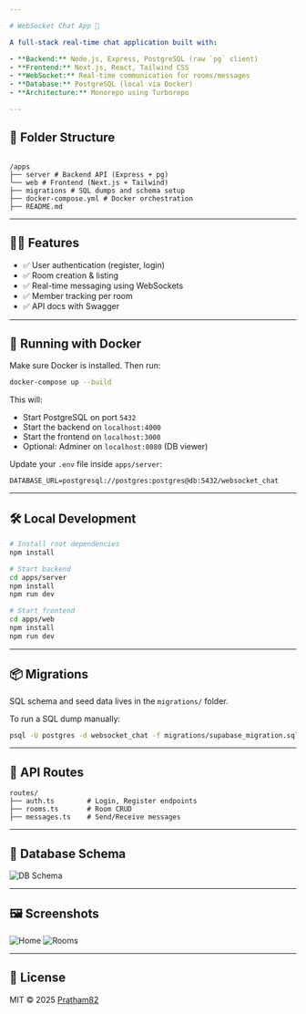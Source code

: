 ```yaml
---

# WebSocket Chat App 💬

A full-stack real-time chat application built with:

- **Backend:** Node.js, Express, PostgreSQL (raw `pg` client)
- **Frontend:** Next.js, React, Tailwind CSS
- **WebSocket:** Real-time communication for rooms/messages
- **Database:** PostgreSQL (local via Docker)
- **Architecture:** Monorepo using Turborepo

---
```


## 📁 Folder Structure

```

/apps
├── server # Backend API (Express + pg)
└── web # Frontend (Next.js + Tailwind)
├── migrations # SQL dumps and schema setup
├── docker-compose.yml # Docker orchestration
├── README.md

```

---

## 🧑‍💻 Features

- ✅ User authentication (register, login)
- ✅ Room creation & listing
- ✅ Real-time messaging using WebSockets
- ✅ Member tracking per room
- ✅ API docs with Swagger

---

## 🐳 Running with Docker

Make sure Docker is installed. Then run:

```bash
docker-compose up --build
```

This will:

- Start PostgreSQL on port `5432`
- Start the backend on `localhost:4000`
- Start the frontend on `localhost:3000`
- Optional: Adminer on `localhost:8080` (DB viewer)

Update your `.env` file inside `apps/server`:

```
DATABASE_URL=postgresql://postgres:postgres@db:5432/websocket_chat
```

---

## 🛠 Local Development

```bash
# Install root dependencies
npm install

# Start backend
cd apps/server
npm install
npm run dev

# Start frontend
cd apps/web
npm install
npm run dev
```

---

## 📦 Migrations

SQL schema and seed data lives in the `migrations/` folder.

To run a SQL dump manually:

```bash
psql -U postgres -d websocket_chat -f migrations/supabase_migration.sql
```

---

## 📂 API Routes

```
routes/
├── auth.ts        # Login, Register endpoints
├── rooms.ts       # Room CRUD
├── messages.ts    # Send/Receive messages
```

---

## 🧬 Database Schema

![DB Schema](/assets/db_schema.png)

---

## 🖼 Screenshots

![Home](/assets/ui1.png)
![Rooms](/assets/ui2.png)

---

## 📄 License

MIT © 2025 [Pratham82](https://github.com/Pratham82)
